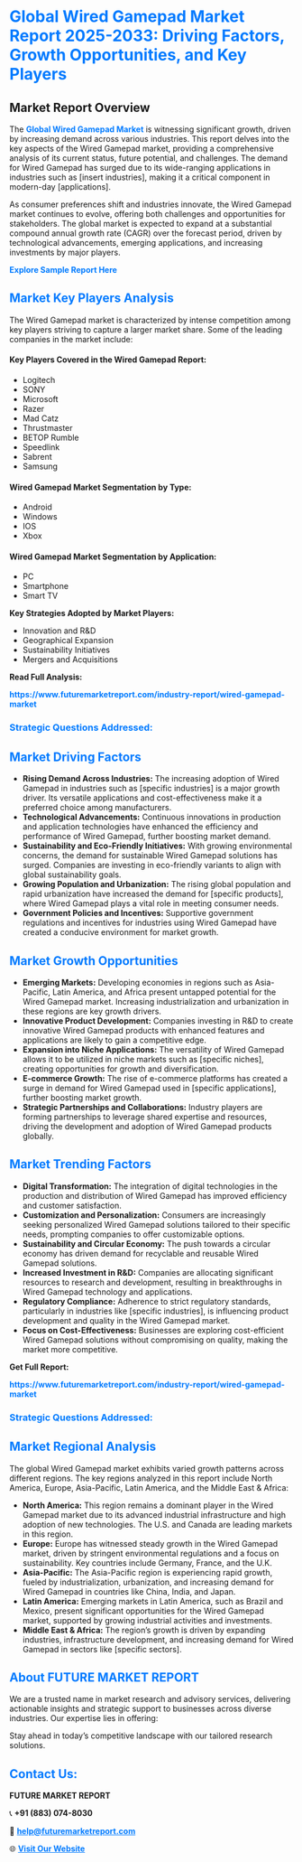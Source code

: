 <h1 style="color: #007BFF;">Global Wired Gamepad Market Report 2025-2033: Driving Factors, Growth Opportunities, and Key Players</h1>

<section id="overview">
<h2>Market Report Overview</h2>
<p>The <a href="https://www.futuremarketreport.com/industry-report/wired-gamepad-market" style="color: #007BFF; text-decoration: none;"><strong>Global Wired Gamepad Market</strong></a> is witnessing significant growth, driven by increasing demand across various industries. This report delves into the key aspects of the Wired Gamepad market, providing a comprehensive analysis of its current status, future potential, and challenges. The demand for Wired Gamepad has surged due to its wide-ranging applications in industries such as [insert industries], making it a critical component in modern-day [applications].</p>
<p>As consumer preferences shift and industries innovate, the Wired Gamepad market continues to evolve, offering both challenges and opportunities for stakeholders. The global market is expected to expand at a substantial compound annual growth rate (CAGR) over the forecast period, driven by technological advancements, emerging applications, and increasing investments by major players.</p>
</section>

<section id="overview">
<p><a href="https://www.futuremarketreport.com/request-sample/reportId=92710" style="color: #007BFF; text-decoration: none;"><strong>Explore Sample Report Here</strong></a></p>
</section>

<section id="key-players">
<h2 style="color: #007BFF;">Market Key Players Analysis</h2>
<p>The Wired Gamepad market is characterized by intense competition among key players striving to capture a larger market share. Some of the leading companies in the market include:</p>
<h4>Key Players Covered in the Wired Gamepad Report:</h4>
<ul><li>Logitech</li><li>SONY</li><li>Microsoft</li><li>Razer</li><li>Mad Catz</li><li>Thrustmaster</li><li>BETOP Rumble</li><li>Speedlink</li><li>Sabrent</li><li>Samsung</li></ul>
<h4>Wired Gamepad Market Segmentation by Type:</h4>
<ul><li>Android</li><li>Windows</li><li>IOS</li><li>Xbox</li></ul>

<h4>Wired Gamepad Market Segmentation by Application:</h4>
<ul><li>PC</li><li>Smartphone</li><li>Smart TV</li></ul>
<p><strong>Key Strategies Adopted by Market Players:</strong></p>
<ul>
<li>Innovation and R&D</li>
<li>Geographical Expansion</li>
<li>Sustainability Initiatives</li>
<li>Mergers and Acquisitions</li>
</ul>
</section>

<section>
<p><strong>Read Full Analysis: </strong></p><a href="https://www.futuremarketreport.com/industry-report/wired-gamepad-market" style="color: #007BFF; text-decoration: none;"><strong>https://www.futuremarketreport.com/industry-report/wired-gamepad-market</strong></a>
<h3 style="color: #007BFF;">Strategic Questions Addressed:</h3>
</section>

<section id="driving-factors">
<h2 style="color: #007BFF;">Market Driving Factors</h2>
<ul>
<li><strong>Rising Demand Across Industries:</strong> The increasing adoption of Wired Gamepad in industries such as [specific industries] is a major growth driver. Its versatile applications and cost-effectiveness make it a preferred choice among manufacturers.</li>
<li><strong>Technological Advancements:</strong> Continuous innovations in production and application technologies have enhanced the efficiency and performance of Wired Gamepad, further boosting market demand.</li>
<li><strong>Sustainability and Eco-Friendly Initiatives:</strong> With growing environmental concerns, the demand for sustainable Wired Gamepad solutions has surged. Companies are investing in eco-friendly variants to align with global sustainability goals.</li>
<li><strong>Growing Population and Urbanization:</strong> The rising global population and rapid urbanization have increased the demand for [specific products], where Wired Gamepad plays a vital role in meeting consumer needs.</li>
<li><strong>Government Policies and Incentives:</strong> Supportive government regulations and incentives for industries using Wired Gamepad have created a conducive environment for market growth.</li>
</ul>
</section>

<section id="growth-opportunities">
<h2 style="color: #007BFF;">Market Growth Opportunities</h2>
<ul>
<li><strong>Emerging Markets:</strong> Developing economies in regions such as Asia-Pacific, Latin America, and Africa present untapped potential for the Wired Gamepad market. Increasing industrialization and urbanization in these regions are key growth drivers.</li>
<li><strong>Innovative Product Development:</strong> Companies investing in R&D to create innovative Wired Gamepad products with enhanced features and applications are likely to gain a competitive edge.</li>
<li><strong>Expansion into Niche Applications:</strong> The versatility of Wired Gamepad allows it to be utilized in niche markets such as [specific niches], creating opportunities for growth and diversification.</li>
<li><strong>E-commerce Growth:</strong> The rise of e-commerce platforms has created a surge in demand for Wired Gamepad used in [specific applications], further boosting market growth.</li>
<li><strong>Strategic Partnerships and Collaborations:</strong> Industry players are forming partnerships to leverage shared expertise and resources, driving the development and adoption of Wired Gamepad products globally.</li>
</ul>
</section>

<section id="trending-factors">
<h2 style="color: #007BFF;">Market Trending Factors</h2>
<ul>
<li><strong>Digital Transformation:</strong> The integration of digital technologies in the production and distribution of Wired Gamepad has improved efficiency and customer satisfaction.</li>
<li><strong>Customization and Personalization:</strong> Consumers are increasingly seeking personalized Wired Gamepad solutions tailored to their specific needs, prompting companies to offer customizable options.</li>
<li><strong>Sustainability and Circular Economy:</strong> The push towards a circular economy has driven demand for recyclable and reusable Wired Gamepad solutions.</li>
<li><strong>Increased Investment in R&D:</strong> Companies are allocating significant resources to research and development, resulting in breakthroughs in Wired Gamepad technology and applications.</li>
<li><strong>Regulatory Compliance:</strong> Adherence to strict regulatory standards, particularly in industries like [specific industries], is influencing product development and quality in the Wired Gamepad market.</li>
<li><strong>Focus on Cost-Effectiveness:</strong> Businesses are exploring cost-efficient Wired Gamepad solutions without compromising on quality, making the market more competitive.</li>
</ul>
</section>

<section>
<p><strong>Get Full Report: </strong></p><a href="https://www.futuremarketreport.com/industry-report/wired-gamepad-market" style="color: #007BFF; text-decoration: none;"><strong>https://www.futuremarketreport.com/industry-report/wired-gamepad-market</strong></a>
<h3 style="color: #007BFF;">Strategic Questions Addressed:</h3>
</section>


<section id="regional-analysis">
<h2 style="color: #007BFF;">Market Regional Analysis</h2>
<p>The global Wired Gamepad market exhibits varied growth patterns across different regions. The key regions analyzed in this report include North America, Europe, Asia-Pacific, Latin America, and the Middle East & Africa:</p>
<ul>
<li><strong>North America:</strong> This region remains a dominant player in the Wired Gamepad market due to its advanced industrial infrastructure and high adoption of new technologies. The U.S. and Canada are leading markets in this region.</li>
<li><strong>Europe:</strong> Europe has witnessed steady growth in the Wired Gamepad market, driven by stringent environmental regulations and a focus on sustainability. Key countries include Germany, France, and the U.K.</li>
<li><strong>Asia-Pacific:</strong> The Asia-Pacific region is experiencing rapid growth, fueled by industrialization, urbanization, and increasing demand for Wired Gamepad in countries like China, India, and Japan.</li>
<li><strong>Latin America:</strong> Emerging markets in Latin America, such as Brazil and Mexico, present significant opportunities for the Wired Gamepad market, supported by growing industrial activities and investments.</li>
<li><strong>Middle East & Africa:</strong> The region’s growth is driven by expanding industries, infrastructure development, and increasing demand for Wired Gamepad in sectors like [specific sectors].</li>
</ul>
</section>

<footer>
<h2 style="color: #007BFF;">About FUTURE MARKET REPORT</h2>
<p>We are a trusted name in market research and advisory services, delivering actionable insights and strategic support to businesses across diverse industries. Our expertise lies in offering:</p>

<p>Stay ahead in today’s competitive landscape with our tailored research solutions.</p>

<h2 style="color: #007BFF;">Contact Us:</h2>
<p><strong>FUTURE MARKET REPORT</strong></p>
<p>📞 <strong>+91 (883) 074-8030</strong></p>
<p>📧 <strong><a href="mailto:help@futuremarketreport.com" style="color: #007BFF;">help@futuremarketreport.com</a></strong></p>
<p>🌐 <strong><a href="https://www.futuremarketreport.com/" style="color: #007BFF;">Visit Our Website</a></strong></p>
</footer>